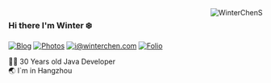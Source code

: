 <img align='right' src="https://github-readme-stats.vercel.app/api?username=WinterChenS&show_icons=true&theme=gotham" alt="WinterChenS" />

### Hi there I'm Winter :snowflake:

[![Blog](https://img.shields.io/badge/blog.winterchen-%20-yellow?logo=bloglovin)](https://www.winterchen.com)
[![Photos](https://img.shields.io/badge/%20Photography-%20-blue?logo=pivotal-tracker)](https://photos.winterchen.com)
[![i@winterchen.com](https://img.shields.io/badge/i%40winterchen.com-%20-orange?logo=gmail)](mailto:i@winterchen.com)
[![Folio](https://img.shields.io/badge/Folio-%20-orange?logo=fandango)](https://folio.winterchen.com)

  
 👨‍💻 30 Years old Java Developer                             
 :earth_asia: I`m in Hangzhou


